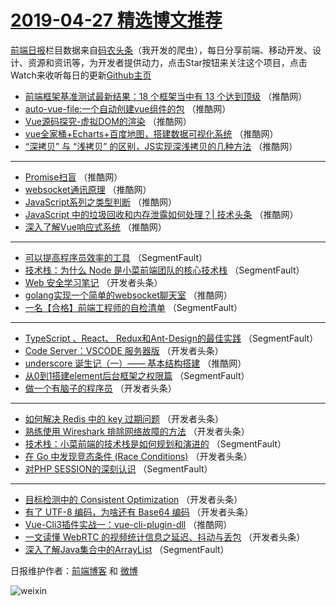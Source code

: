 # [2019-04-27 精选博文推荐](http://hao.caibaojian.com/date/2019/04/27)

[前端日报](http://caibaojian.com/c/news)栏目数据来自[码农头条](http://hao.caibaojian.com/)（我开发的爬虫），每日分享前端、移动开发、设计、资源和资讯等，为开发者提供动力，点击Star按钮来关注这个项目，点击Watch来收听每日的更新[Github主页](https://github.com/kujian/frontendDaily)
* [前端框架基准测试最新结果：18 个框架当中有 13 个达到顶级](http://hao.caibaojian.com/109062.html) （推酷网）
* [auto-vue-file:一个自动创建vue组件的包](http://hao.caibaojian.com/109058.html) （推酷网）
* [Vue源码探究-虚拟DOM的渲染](http://hao.caibaojian.com/109060.html) （推酷网）
* [vue全家桶+Echarts+百度地图，搭建数据可视化系统](http://hao.caibaojian.com/109061.html) （推酷网）
* [“深拷贝” 与 “浅拷贝” 的区别，JS实现深浅拷贝的几种方法](http://hao.caibaojian.com/109047.html) （推酷网）

***
* [Promise扫盲](http://hao.caibaojian.com/109059.html) （推酷网）
* [websocket通讯原理](http://hao.caibaojian.com/109051.html) （推酷网）
* [JavaScript系列之类型判断](http://hao.caibaojian.com/109052.html) （推酷网）
* [JavaScript 中的垃圾回收和内存泄露如何处理？| 技术头条](http://hao.caibaojian.com/109056.html) （推酷网）
* [深入了解Vue响应式系统](http://hao.caibaojian.com/109057.html) （推酷网）

***
* [可以提高程序员效率的工具](http://hao.caibaojian.com/109001.html) （SegmentFault）
* [技术栈：为什么 Node 是小菜前端团队的核心技术栈](http://hao.caibaojian.com/108992.html) （SegmentFault）
* [Web 安全学习笔记](http://hao.caibaojian.com/109004.html) （开发者头条）
* [golang实现一个简单的websocket聊天室](http://hao.caibaojian.com/109041.html) （推酷网）
* [一名【合格】前端工程师的自检清单](http://hao.caibaojian.com/108985.html) （SegmentFault）

***
* [TypeScript 、React、 Redux和Ant-Design的最佳实践](http://hao.caibaojian.com/108989.html) （SegmentFault）
* [Code Server：VSCODE 服务器版](http://hao.caibaojian.com/109012.html) （开发者头条）
* [underscore 诞生记（一）—— 基本结构搭建](http://hao.caibaojian.com/109046.html) （推酷网）
* [从0到1搭建element后台框架之权限篇](http://hao.caibaojian.com/108990.html) （SegmentFault）
* [做一个有脑子的程序员](http://hao.caibaojian.com/109023.html) （开发者头条）

***
* [如何解决 Redis 中的 key 过期问题](http://hao.caibaojian.com/109034.html) （开发者头条）
* [熟练使用 Wireshark 排除网络故障的方法](http://hao.caibaojian.com/109013.html) （开发者头条）
* [技术栈：小菜前端的技术栈是如何规划和演进的](http://hao.caibaojian.com/108991.html) （SegmentFault）
* [在 Go 中发现竞态条件 (Race Conditions)](http://hao.caibaojian.com/109024.html) （开发者头条）
* [对PHP SESSION的深刻认识](http://hao.caibaojian.com/109002.html) （SegmentFault）

***
* [目标检测中的 Consistent Optimization](http://hao.caibaojian.com/109035.html) （开发者头条）
* [有了 UTF-8 编码，为啥还有 Base64 编码](http://hao.caibaojian.com/109014.html) （开发者头条）
* [Vue-Cli3插件实战一：vue-cli-plugin-dll](http://hao.caibaojian.com/109048.html) （推酷网）
* [一文读懂 WebRTC 的视频统计信息之延迟、抖动与丢包](http://hao.caibaojian.com/109025.html) （开发者头条）
* [深入了解Java集合中的ArrayList](http://hao.caibaojian.com/109003.html) （SegmentFault）

日报维护作者：[前端博客](http://caibaojian.com/) 和 [微博](http://caibaojian.com/go/weibo)

![weixin](https://user-images.githubusercontent.com/3055447/38468989-651132ac-3b80-11e8-8e6b-15122322a9d7.png)